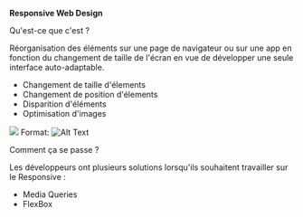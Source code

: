 **Responsive Web Design**

Qu'est-ce que c'est ? 

Réorganisation des éléments sur une page de navigateur ou sur une app en fonction du changement de taille de l'écran en vue de développer une seule interface auto-adaptable.

- Changement de taille d'élements
- Changement de position d'élements
- Disparition d'éléments
- Optimisation d'images

![](/recap-wild-S1/responsive.jpg) 
Format: ![Alt Text](https://www.google.com/url?sa=i&source=images&cd=&ved=2ahUKEwj5m623qYLlAhWF6qQKHd8sBNkQjRx6BAgBEAQ&url=https%3A%2F%2Fwww.vervesearch.com%2Fbest-practice-guides%2Fresponsive-web-design%2F&psig=AOvVaw1U-Z6x1jRIjaWrwFYT4vw7&ust=1570268836815839)

Comment ça se passe ?

Les développeurs ont plusieurs solutions lorsqu'ils souhaitent travailler sur le Responsive :

- Media Queries
- FlexBox
